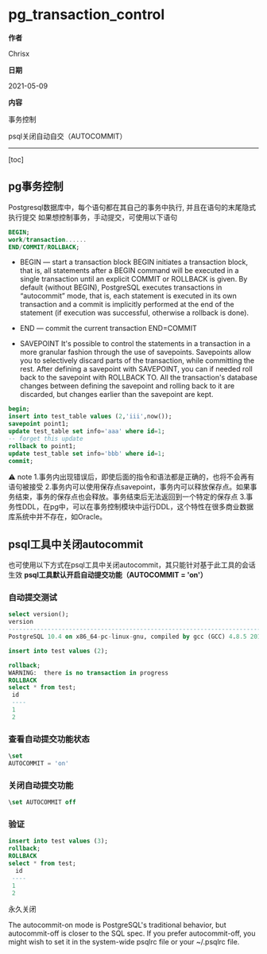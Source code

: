 # pg_transaction_control

**作者**

Chrisx

**日期**

2021-05-09

**内容**

事务控制

psql关闭自动自交（AUTOCOMMIT）

---

[toc]

## pg事务控制

Postgresql数据库中，每个语句都在其自己的事务中执行, 并且在语句的末尾隐式执行提交
如果想控制事务，手动提交，可使用以下语句

```sql
BEGIN;
work/transaction......
END/COMMIT/ROLLBACK;
```

- BEGIN — start a transaction block
BEGIN initiates a transaction block, that is, all statements after a BEGIN command will be executed in a single transaction until an explicit COMMIT or ROLLBACK is given. By default (without BEGIN), PostgreSQL executes transactions in “autocommit” mode, that is, each statement is executed in its own transaction and a commit is implicitly performed at the end of the statement (if execution was successful, otherwise a rollback is done).
- END — commit the current transaction
END=COMMIT

- SAVEPOINT
It's possible to control the statements in a transaction in a more granular fashion through the use of savepoints. Savepoints allow you to selectively discard parts of the transaction, while committing the rest. After defining a savepoint with SAVEPOINT, you can if needed roll back to the savepoint with ROLLBACK TO. All the transaction's database changes between defining the savepoint and rolling back to it are discarded, but changes earlier than the savepoint are kept.

```sql
begin;
insert into test_table values (2,'iii',now());
savepoint point1;
update test_table set info='aaa' where id=1;
-- forget this update
rollback to point1;
update test_table set info='bbb' where id=1;
commit;
```

:warning: note
1.事务内出现错误后，即使后面的指令和语法都是正确的，也将不会再有语句被接受
2.事务内可以使用保存点savepoint，事务内可以释放保存点。如果事务结束，事务的保存点也会释放。事务结束后无法返回到一个特定的保存点
3.事务性DDL，在pg中，可以在事务控制模块中运行DDL，这个特性在很多商业数据库系统中并不存在，如Oracle。

## psql工具中关闭autocommit

也可使用以下方式在psql工具中关闭autocommit，其只能针对基于此工具的会话生效
**psql工具默认开启自动提交功能（AUTOCOMMIT = 'on'）**

### 自动提交测试

```sql
select version();                                            
version
-----------------------------------------------------------------------------
PostgreSQL 10.4 on x86_64-pc-linux-gnu, compiled by gcc (GCC) 4.8.5 20150623 (Red Hat 4.8.5-28), 64-bit

insert into test values (2);

rollback;
WARNING:  there is no transaction in progress
ROLLBACK
select * from test;
 id
 ----
 1
 2

```

### 查看自动提交功能状态

```sql
\set
AUTOCOMMIT = 'on'

```

### 关闭自动提交功能

```sql
\set AUTOCOMMIT off
```

### 验证

```sql
insert into test values (3);
rollback;
ROLLBACK
select * from test;
  id
 ----
 1
 2
```

永久关闭

The autocommit-on mode is PostgreSQL's traditional behavior, but autocommit-off is closer to the SQL spec. If you prefer autocommit-off, you might wish to set it in the system-wide psqlrc file or your ~/.psqlrc file.
